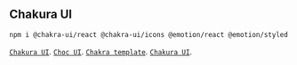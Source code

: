 ## Chakura UI

```bash
npm i @chakra-ui/react @chakra-ui/icons @emotion/react @emotion/styled framer-motion react-icons
```
[`Chakura UI`](https://chakra-ui.com/docs/components).
[`Choc UI`](https://choc-ui.com/).
[`Chakra template`](https://chakra-templates.dev/components/cards).
[`Chakura UI`](https://chakra-ui-cheatsheet.vercel.app/).